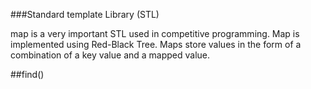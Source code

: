 ###Standard template Library (STL)

map is a very important STL used in competitive programming. Map is implemented using Red-Black Tree. Maps store values in the form of a combination of a key value and a mapped value.

##find()
